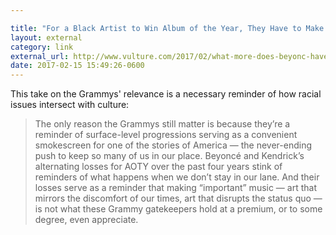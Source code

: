 ```yaml
---

title: "For a Black Artist to Win Album of the Year, They Have to Make an Album of the Decade (Rembert Browne)"
layout: external
category: link
external_url: http://www.vulture.com/2017/02/what-more-does-beyonc-have-to-do-to-win-album-of-the-year.html
date: 2017-02-15 15:49:26-0600
---
```


This take on the Grammys' relevance is a necessary reminder of how racial issues intersect with culture: 

> The only reason the Grammys still matter is because they’re a reminder of surface-level progressions serving as a convenient smokescreen for one of the stories of America — the never-ending push to keep so many of us in our place. Beyoncé and Kendrick’s alternating losses for AOTY over the past four years stink of reminders of what happens when we don’t stay in our lane. And their losses serve as a reminder that making “important” music — art that mirrors the discomfort of our times, art that disrupts the status quo — is not what these Grammy gatekeepers hold at a premium, or to some degree, even appreciate.
